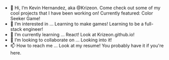 - 👋 Hi, I’m Kevin Hernandez, aka @Krizeon. Come check out some of my cool projects that I have been working on! Currently featured: Color Seeker Game! 
- 👀 I’m interested in ... Learning to make games! Learning to be a full-stack engineer!
- 🌱 I’m currently learning ... React! Look at Krizeon.github.io!
- 💞️ I’m looking to collaborate on ... Looking into it!
- 📫 How to reach me ... Look at my resume! You probably have it if you're here. 

<!---
Krizeon/Krizeon is a ✨ special ✨ repository because its `README.md` (this file) appears on your GitHub profile.
You can click the Preview link to take a look at your changes.
--->
